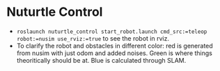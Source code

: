 # Nuturtle  Control
* `roslaunch nuturtle_control start_robot.launch cmd_src:=teleop robot:=nusim use_rviz:=true` to see the robot in rviz.
* To clarify the robot and obstacles in different color: red is generated from nusim with just odom and added noises. Green is where things theoritically should be at. Blue is calculated through SLAM.